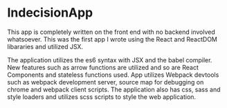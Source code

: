 # IndecisionApp

This app is completely written on the front end with no backend involved whatsoever. This was the first app I wrote using the React and ReactDOM libararies and utilized JSX.


The application utilizes the es6 syntax with JSX and the babel compiler. New features such as arrow functions are utilized and so are React Components and stateless functions used. App utilizes Webpack devtools such as webpack development server, source map for debugging on chrome and webpack client scripts. The application also has css, sass and style loaders and utilizes scss scripts to style the web application.
